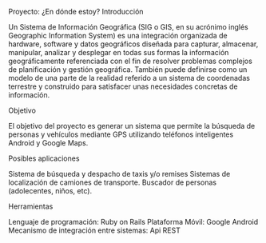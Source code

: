 Proyecto: ¿En dónde estoy?
Introducción

Un Sistema de Información Geográfica (SIG o GIS, en su acrónimo inglés Geographic Information System) es una integración organizada de hardware, software y datos geográficos diseñada para capturar, almacenar, manipular, analizar y desplegar en todas sus formas la información geográficamente referenciada con el fin de resolver problemas complejos de planificación y gestión geográfica. También puede definirse como un modelo de una parte de la realidad referido a un sistema de coordenadas terrestre y construido para satisfacer unas necesidades concretas de información.

Objetivo

El objetivo del proyecto es generar un sistema que permite la búsqueda de personas y vehículos mediante GPS utilizando teléfonos inteligentes Android y Google Maps.

Posibles aplicaciones

Sistema de búsqueda y despacho de taxis y/o remises Sistemas de localización de camiones de transporte. Buscador de personas (adolecentes, niños, etc).

Herramientas

Lenguaje de programación: Ruby on Rails Plataforma Móvil: Google Android Mecanismo de integración entre sistemas: Api REST

